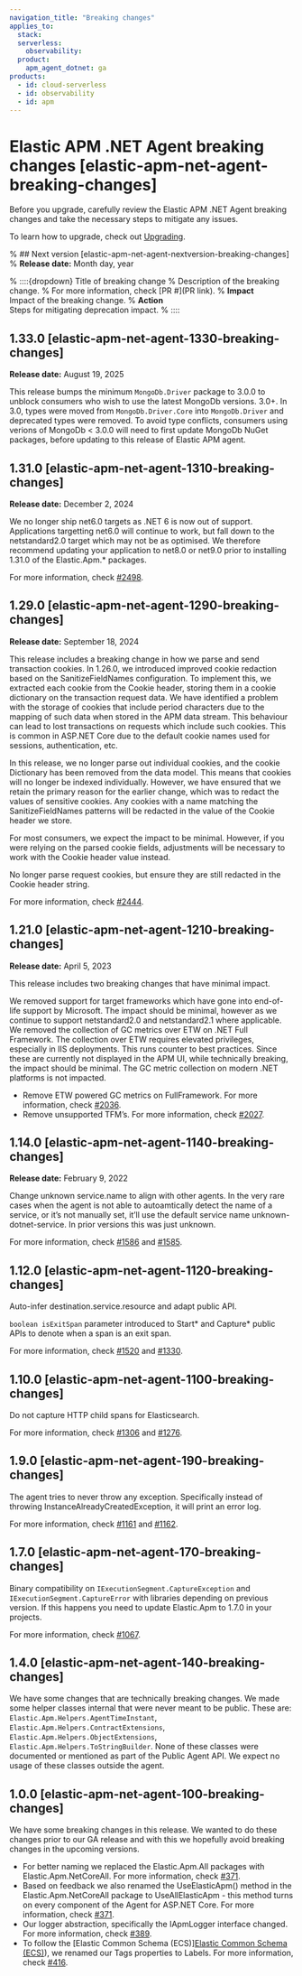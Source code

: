 ```yaml
---
navigation_title: "Breaking changes"
applies_to:
  stack:
  serverless:
    observability:
  product:
    apm_agent_dotnet: ga
products:
  - id: cloud-serverless
  - id: observability
  - id: apm
---
```


# Elastic APM .NET Agent breaking changes [elastic-apm-net-agent-breaking-changes]
Before you upgrade, carefully review the Elastic APM .NET Agent breaking changes and take the necessary steps to mitigate any issues.

To learn how to upgrade, check out [Upgrading](/reference/upgrading.md).

% ## Next version [elastic-apm-net-agent-nextversion-breaking-changes]
% **Release date:** Month day, year

% ::::{dropdown} Title of breaking change
% Description of the breaking change.
% For more information, check [PR #](PR link).
% **Impact**<br> Impact of the breaking change.
% **Action**<br> Steps for mitigating deprecation impact.
% ::::

## 1.33.0 [elastic-apm-net-agent-1330-breaking-changes]
**Release date:** August 19, 2025

This release bumps the minimum `MongoDb.Driver` package to 3.0.0 to unblock consumers who wish to use the latest MongoDb versions. 3.0+. In 3.0, types were moved from `MongoDb.Driver.Core` into `MongoDb.Driver` and deprecated types were removed. To avoid type conflicts, consumers using verions of MongoDb < 3.0.0 will need to first update MongoDb NuGet packages, before updating to this release of Elastic APM agent.

## 1.31.0 [elastic-apm-net-agent-1310-breaking-changes]
**Release date:** December 2, 2024

We no longer ship net6.0 targets as .NET 6 is now out of support. Applications targetting net6.0 will continue to work, but fall down to the netstandard2.0 target which may not be as optimised. We therefore recommend updating your application to net8.0 or net9.0 prior to installing 1.31.0 of the Elastic.Apm.* packages.

For more information, check [#2498](https://github.com/elastic/apm-agent-dotnet/pull/2498).

## 1.29.0 [elastic-apm-net-agent-1290-breaking-changes]
**Release date:** September 18, 2024

This release includes a breaking change in how we parse and send transaction cookies. In 1.26.0, we introduced improved cookie redaction based on the SanitizeFieldNames configuration. To implement this, we extracted each cookie from the Cookie header, storing them in a cookie dictionary on the transaction request data. We have identified a problem with the storage of cookies that include period characters due to the mapping of such data when stored in the APM data stream. This behaviour can lead to lost transactions on requests which include such cookies. This is common in ASP.NET Core due to the default cookie names used for sessions, authentication, etc.

In this release, we no longer parse out individual cookies, and the cookie Dictionary has been removed from the data model. This means that cookies will no longer be indexed individually. However, we have ensured that we retain the primary reason for the earlier change, which was to redact the values of sensitive cookies. Any cookies with a name matching the SanitizeFieldNames patterns will be redacted in the value of the Cookie header we store.

For most consumers, we expect the impact to be minimal. However, if you were relying on the parsed cookie fields, adjustments will be necessary to work with the Cookie header value instead.

No longer parse request cookies, but ensure they are still redacted in the Cookie header string.

For more information, check [#2444](https://github.com/elastic/apm-agent-dotnet/pull/2444).

## 1.21.0 [elastic-apm-net-agent-1210-breaking-changes]
**Release date:** April 5, 2023

This release includes two breaking changes that have minimal impact.

We removed support for target frameworks which have gone into end-of-life support by Microsoft. The impact should be minimal, however as we continue to support netstandard2.0 and netstandard2.1 where applicable.
We removed the collection of GC metrics over ETW on .NET Full Framework. The collection over ETW requires elevated privileges, especially in IIS deployments. This runs counter to best practices. Since these are currently not displayed in the APM UI, while technically breaking, the impact should be minimal. The GC metric collection on modern .NET platforms is not impacted.

* Remove ETW powered GC metrics on FullFramework. For more information, check [#2036](https://github.com/elastic/apm-agent-dotnet/pull/2036).
* Remove unsupported TFM’s. For more information, check [#2027](https://github.com/elastic/apm-agent-dotnet/pull/2027).

## 1.14.0 [elastic-apm-net-agent-1140-breaking-changes]
**Release date:** February 9, 2022

Change unknown service.name to align with other agents. In the very rare cases when the agent is not able to autoamtically detect the name of a service, or it’s not manually set, it’ll use the default service name unknown-dotnet-service. In prior versions this was just unknown.

For more information, check [#1586](https://github.com/elastic/apm-agent-dotnet/pull/1586) and [#1585](https://github.com/elastic/apm-agent-dotnet/issues/1585).

## 1.12.0 [elastic-apm-net-agent-1120-breaking-changes]

Auto-infer destination.service.resource and adapt public API.

`boolean isExitSpan` parameter introduced to Start* and Capture* public APIs to denote when a span is an exit span.

For more information, check [#1520](https://github.com/elastic/apm-agent-dotnet/pull/1520) and [#1330](https://github.com/elastic/apm-agent-dotnet/issues/1330).

## 1.10.0 [elastic-apm-net-agent-1100-breaking-changes]

Do not capture HTTP child spans for Elasticsearch.

For more information, check [#1306](https://github.com/elastic/apm-agent-dotnet/pull/1306) and [#1276](https://github.com/elastic/apm-agent-dotnet/pull/1276).

## 1.9.0 [elastic-apm-net-agent-190-breaking-changes]

The agent tries to never throw any exception. Specifically instead of throwing InstanceAlreadyCreatedException, it will print an error log.

For more information, check [#1161](https://github.com/elastic/apm-agent-dotnet/pull/1161) and [#1162](https://github.com/elastic/apm-agent-dotnet/pull/1162).

## 1.7.0 [elastic-apm-net-agent-170-breaking-changes]

Binary compatibility on `IExecutionSegment.CaptureException` and `IExecutionSegment.CaptureError` with libraries depending on previous version. If this happens you need to update Elastic.Apm to 1.7.0 in your projects.

For more information, check [#1067](https://github.com/elastic/apm-agent-dotnet/issues/1067).

## 1.4.0 [elastic-apm-net-agent-140-breaking-changes]

We have some changes that are technically breaking changes. We made some helper classes internal that were never meant to be public. These are: `Elastic.Apm.Helpers.AgentTimeInstant`, `Elastic.Apm.Helpers.ContractExtensions`, `Elastic.Apm.Helpers.ObjectExtensions`, `Elastic.Apm.Helpers.ToStringBuilder`. None of these classes were documented or mentioned as part of the Public Agent API. We expect no usage of these classes outside the agent.

## 1.0.0 [elastic-apm-net-agent-100-breaking-changes]

We have some breaking changes in this release. We wanted to do these changes prior to our GA release and with this we hopefully avoid breaking changes in the upcoming versions.

* For better naming we replaced the Elastic.Apm.All packages with Elastic.Apm.NetCoreAll. For more information, check [#371](https://github.com/elastic/apm-agent-dotnet/pull/371).
* Based on feedback we also renamed the UseElasticApm() method in the Elastic.Apm.NetCoreAll package to UseAllElasticApm - this method turns on every component of the Agent for ASP.NET Core. For more information, check [#371](https://github.com/elastic/apm-agent-dotnet/pull/371).
* Our logger abstraction, specifically the IApmLogger interface changed. For more information, check [#389](https://github.com/elastic/apm-agent-dotnet/pull/389).
* To follow the [Elastic Common Schema (ECS)][Elastic Common Schema (ECS)](ecs://reference/index.md)), we renamed our Tags properties to Labels. For more information, check [#416](https://github.com/elastic/apm-agent-dotnet/pull/416).